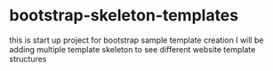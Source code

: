 # bootstrap-skeleton-templates
this is start up project for bootstrap sample template creation
I will be adding multiple template skeleton to see different website template structures
